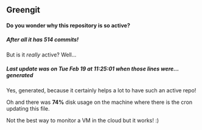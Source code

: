 ## Greengit

#### Do you wonder why this repository is so active?

##### After all it has 514 commits!

But is it *really* active? Well...

##### Last update was on Tue Feb 19 at 11:25:01 when those lines were... generated

Yes, generated, because it certainly helps a lot to have such an active repo!

Oh and there was **74%** disk usage on the machine
where there is the cron updating this file.

Not the best way to monitor a VM in the cloud but it works! :)
